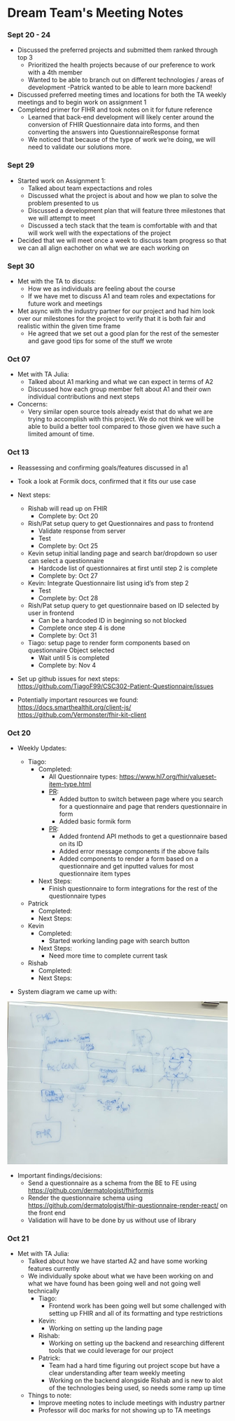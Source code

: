 # Dream Team's Meeting Notes

### Sept 20 - 24

- Discussed the preferred projects and submitted them ranked through top 3
    - Prioritized the health projects because of our preference to work with a 4th member
    - Wanted to be able to branch out on different technologies / areas of development
      -Patrick wanted to be able to learn more backend!
- Discussed preferred meeting times and locations for both the TA weekly meetings and to begin work on assignment 1
- Completed primer for FIHR and took notes on it for future reference
    - Learned that back-end development will likely center around the conversion of FHIR Questionnaire data into forms, and then converting the answers into QuestionnaireResponse format
    - We noticed that because of the type of work we’re doing, we will need to validate our solutions more.

### Sept 29
- Started work on Assignment 1:
    - Talked about team expectactions and roles
    - Discussed what the project is about and how we plan to solve the problem presented to us
    - Discussed a development plan that will feature three milestones that we will attempt to meet
    - Discussed a tech stack that the team is comfortable with and that will work well with the expectations of the project
- Decided that we will meet once a week to discuss team progress so that we can all align eachother on what we are each working on

### Sept 30
- Met with the TA to discuss:
    - How we as individuals are feeling about the course
    - If we have met to discuss A1 and team roles and expectations for future work and meetings
 - Met async with the industry partner for our project and had him look over our milestones for the project to verify that it is both fair and realistic within the given time frame
     - He agreed that we set out a good plan for the rest of the semester and gave good tips for some of the stuff we wrote 

### Oct 07
- Met with TA Julia:
    - Talked about A1 marking and what we can expect in terms of A2
    - Discussed how each group member felt about A1 and their own individual contributions and next steps
- Concerns:
    - Very similar open source tools already exist that do what we are trying to accomplish with this project. We do not think we will be able to build a better tool compared to those given we have such a limited amount of time.  

### Oct 13

- Reassessing and confirming goals/features discussed in a1
- Took a look at Formik docs, confirmed that it fits our use case
- Next steps:
    - Rishab will read up on FHIR
        - Complete by: Oct 20
    - Rish/Pat setup query to get Questionnaires and pass to frontend
        - Validate response from server
        - Test
        - Complete by: Oct 25
    - Kevin setup initial landing page and search bar/dropdown so user can select a questionnaire
        - Hardcode list of questionnaires at first until step 2 is complete
        - Complete by: Oct 27
    - Kevin: Integrate Questionnaire list using id’s from step 2
        - Test
        - Complete by: Oct 28
    - Rish/Pat setup query to get questionnaire based on ID selected by user in frontend 
        - Can be a hardcoded ID in beginning so not blocked 
        - Complete once step 4 is done
        - Complete by: Oct 31
    - Tiago: setup page to render form components based on questionnaire Object selected
        - Wait until 5 is completed 
        - Complete by: Nov 4

- Set up github issues for next steps: https://github.com/TiagoF99/CSC302-Patient-Questionnaire/issues
- Potentially important resources we found:	
https://docs.smarthealthit.org/client-js/
https://github.com/Vermonster/fhir-kit-client


### Oct 20

- Weekly Updates:
    - Tiago:
        - Completed:
            - All Questionnaire types: https://www.hl7.org/fhir/valueset-item-type.html
            - [PR](https://github.com/TiagoF99/CSC302-Patient-Questionnaire/pull/6): 
                - Added button to switch between page where you search for a questionnaire and page that renders questionnaire in form
                - Added basic formik form
            - [PR](https://github.com/TiagoF99/CSC302-Patient-Questionnaire/pull/8):
                - Added frontend API methods to get a questionnaire based on its ID
                - Added error message components if the above fails
                - Added components to render a form based on a questionnaire and get inputted values for most questionnaire item types
        - Next Steps:
            - Finish questionnaire to form integrations for the rest of the questionnaire types
    - Patrick
        - Completed:
        - Next Steps:
    - Kevin
        - Completed:
            - Started working landing page with search button
        - Next Steps:
            - Need more time to complete current task
    - Rishab
        - Completed:
        - Next Steps:

- System diagram we came up with:

![](system.jpg)

- Important findings/decisions:
    - Send a questionnaire as a schema from the BE to FE using https://github.com/dermatologist/fhirformjs
    - Render the questionnaire schema using https://github.com/dermatologist/fhir-questionnaire-render-react/ on the front end
    - Validation will have to be done by us without use of library



### Oct 21
- Met with TA Julia:
    - Talked about how we have started A2 and have some working features currently
    - We individually spoke about what we have been working on and what we have found has been going well and not going well technically
        - Tiago:
            - Frontend work has been going well but some challenged with setting up FHIR and all of its formatting and type restrictions
        - Kevin:
            - Working on setting up the landing page
        - Rishab:
            - Working on setting up the backend and researching different tools that we could leverage for our project
        - Patrick:
            - Team had a hard time figuring out project scope but have a clear understanding after team weekly meeting
            - Working on the backend alongside Rishab and is new to alot of the technologies being used, so needs some ramp up time  
    - Things to note:
        - Improve meeting notes to include meetings with industry partner
        - Professor will doc marks for not showing up to TA meetings 
